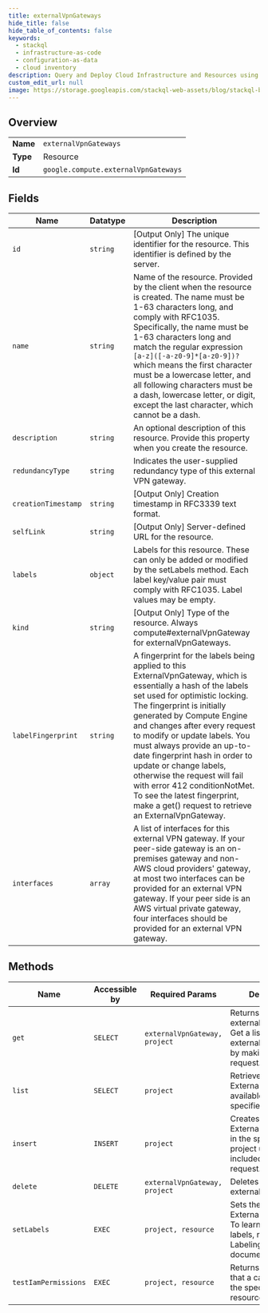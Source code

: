 ```yaml
---
title: externalVpnGateways
hide_title: false
hide_table_of_contents: false
keywords:
  - stackql
  - infrastructure-as-code
  - configuration-as-data
  - cloud inventory
description: Query and Deploy Cloud Infrastructure and Resources using SQL
custom_edit_url: null
image: https://storage.googleapis.com/stackql-web-assets/blog/stackql-blog-post-featured-image.png
---
```

  
    

## Overview
<table><tbody>
<tr><td><b>Name</b></td><td><code>externalVpnGateways</code></td></tr>
<tr><td><b>Type</b></td><td>Resource</td></tr>
<tr><td><b>Id</b></td><td><code>google.compute.externalVpnGateways</code></td></tr>
</tbody></table>

## Fields
| Name | Datatype | Description |
| ---- | -------- | ----------- |
| `id` | `string` | [Output Only] The unique identifier for the resource. This identifier is defined by the server. |
| `name` | `string` | Name of the resource. Provided by the client when the resource is created. The name must be 1-63 characters long, and comply with RFC1035. Specifically, the name must be 1-63 characters long and match the regular expression `[a-z]([-a-z0-9]*[a-z0-9])?` which means the first character must be a lowercase letter, and all following characters must be a dash, lowercase letter, or digit, except the last character, which cannot be a dash. |
| `description` | `string` | An optional description of this resource. Provide this property when you create the resource. |
| `redundancyType` | `string` | Indicates the user-supplied redundancy type of this external VPN gateway. |
| `creationTimestamp` | `string` | [Output Only] Creation timestamp in RFC3339 text format. |
| `selfLink` | `string` | [Output Only] Server-defined URL for the resource. |
| `labels` | `object` | Labels for this resource. These can only be added or modified by the setLabels method. Each label key/value pair must comply with RFC1035. Label values may be empty. |
| `kind` | `string` | [Output Only] Type of the resource. Always compute#externalVpnGateway for externalVpnGateways. |
| `labelFingerprint` | `string` | A fingerprint for the labels being applied to this ExternalVpnGateway, which is essentially a hash of the labels set used for optimistic locking. The fingerprint is initially generated by Compute Engine and changes after every request to modify or update labels. You must always provide an up-to-date fingerprint hash in order to update or change labels, otherwise the request will fail with error 412 conditionNotMet. To see the latest fingerprint, make a get() request to retrieve an ExternalVpnGateway. |
| `interfaces` | `array` | A list of interfaces for this external VPN gateway. If your peer-side gateway is an on-premises gateway and non-AWS cloud providers' gateway, at most two interfaces can be provided for an external VPN gateway. If your peer side is an AWS virtual private gateway, four interfaces should be provided for an external VPN gateway. |
## Methods
| Name | Accessible by | Required Params | Description |
| ---- | ------------- | --------------- | ----------- |
| `get` | `SELECT` | `externalVpnGateway, project` | Returns the specified externalVpnGateway. Get a list of available externalVpnGateways by making a list() request. |
| `list` | `SELECT` | `project` | Retrieves the list of ExternalVpnGateway available to the specified project. |
| `insert` | `INSERT` | `project` | Creates a ExternalVpnGateway in the specified project using the data included in the request. |
| `delete` | `DELETE` | `externalVpnGateway, project` | Deletes the specified externalVpnGateway. |
| `setLabels` | `EXEC` | `project, resource` | Sets the labels on an ExternalVpnGateway. To learn more about labels, read the Labeling Resources documentation. |
| `testIamPermissions` | `EXEC` | `project, resource` | Returns permissions that a caller has on the specified resource. |
